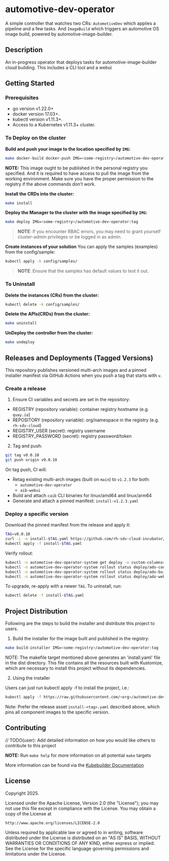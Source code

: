 # automotive-dev-operator

A simple controller that watches two CRs: `AutomotiveDev` which applies a pipeline and a few tasks. And `ImageBuild` which triggers an automotive OS image build, powered by automotive-image-builder.


## Description
An in-progress operator that deploys tasks for automotive-image-builder cloud building.
This includes a CLI tool and a webui

## Getting Started

### Prerequisites
- go version v1.22.0+
- docker version 17.03+.
- kubectl version v1.11.3+.
- Access to a Kubernetes v1.11.3+ cluster.

### To Deploy on the cluster
**Build and push your image to the location specified by `IMG`:**

```sh
make docker-build docker-push IMG=<some-registry>/automotive-dev-operator:tag
```

**NOTE:** This image ought to be published in the personal registry you specified.
And it is required to have access to pull the image from the working environment.
Make sure you have the proper permission to the registry if the above commands don’t work.

**Install the CRDs into the cluster:**

```sh
make install
```

**Deploy the Manager to the cluster with the image specified by `IMG`:**

```sh
make deploy IMG=<some-registry>/automotive-dev-operator:tag
```

> **NOTE**: If you encounter RBAC errors, you may need to grant yourself cluster-admin
privileges or be logged in as admin.

**Create instances of your solution**
You can apply the samples (examples) from the config/sample:

```sh
kubectl apply -k config/samples/
```

>**NOTE**: Ensure that the samples has default values to test it out.

### To Uninstall
**Delete the instances (CRs) from the cluster:**

```sh
kubectl delete -k config/samples/
```

**Delete the APIs(CRDs) from the cluster:**

```sh
make uninstall
```

**UnDeploy the controller from the cluster:**

```sh
make undeploy
```

## Releases and Deployments (Tagged Versions)

This repository publishes versioned multi-arch images and a pinned installer manifest via GitHub Actions when you push a tag that starts with `v`.

### Create a release

1) Ensure CI variables and secrets are set in the repository:

- REGISTRY (repository variable): container registry hostname (e.g. `quay.io`)
- REPOSITORY (repository variable): org/namespace in the registry (e.g. `rh-sdv-cloud`)
- REGISTRY_USER (secret): registry username
- REGISTRY_PASSWORD (secret): registry password/token

2) Tag and push:

```sh
git tag v0.0.10
git push origin v0.0.10
```

On tag push, CI will:
- Retag existing multi-arch images (built on `main`) to `v1.2.3` for both:
  - `automotive-dev-operator`
  - `aib-webui`
- Build and attach `caib` CLI binaries for linux/amd64 and linux/arm64
- Generate and attach a pinned manifest: `install-v1.2.3.yaml`

### Deploy a specific version

Download the pinned manifest from the release and apply it:

```sh
TAG=v0.0.10
curl -L -o install-$TAG.yaml https://github.com/rh-sdv-cloud-incubator/automotive-dev-operator/releases/download/$TAG/install-$TAG.yaml
kubectl apply -f install-$TAG.yaml
```

Verify rollout:

```sh
kubectl -n automotive-dev-operator-system get deploy -o custom-columns=NAME:.metadata.name,IMAGE:.spec.template.spec.containers[*].image
kubectl -n automotive-dev-operator-system rollout status deploy/ado-controller-manager
kubectl -n automotive-dev-operator-system rollout status deploy/ado-build-api
kubectl -n automotive-dev-operator-system rollout status deploy/ado-webui
```

To upgrade, re-apply with a newer `TAG`. To uninstall, run:

```sh
kubectl delete -f install-$TAG.yaml
```

## Project Distribution

Following are the steps to build the installer and distribute this project to users.

1. Build the installer for the image built and published in the registry:

```sh
make build-installer IMG=<some-registry>/automotive-dev-operator:tag
```

NOTE: The makefile target mentioned above generates an 'install.yaml'
file in the dist directory. This file contains all the resources built
with Kustomize, which are necessary to install this project without
its dependencies.

2. Using the installer

Users can just run kubectl apply -f <URL for YAML BUNDLE> to install the project, i.e.:

```sh
kubectl apply -f https://raw.githubusercontent.com/<org>/automotive-dev-operator/<tag or branch>/dist/install.yaml
```

Note: Prefer the release asset `install-<tag>.yaml` described above, which pins all component images to the specific version.

## Contributing
// TODO(user): Add detailed information on how you would like others to contribute to this project

**NOTE:** Run `make help` for more information on all potential `make` targets

More information can be found via the [Kubebuilder Documentation](https://book.kubebuilder.io/introduction.html)

## License

Copyright 2025.

Licensed under the Apache License, Version 2.0 (the "License");
you may not use this file except in compliance with the License.
You may obtain a copy of the License at

    http://www.apache.org/licenses/LICENSE-2.0

Unless required by applicable law or agreed to in writing, software
distributed under the License is distributed on an "AS IS" BASIS,
WITHOUT WARRANTIES OR CONDITIONS OF ANY KIND, either express or implied.
See the License for the specific language governing permissions and
limitations under the License.
